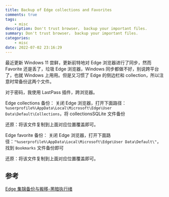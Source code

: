 ```yaml
---
title: Backup of Edge collections and Favorites
comments: true
tags:
    - misc
description: Don't trust browser， backup your important files.
summary: Don't trust browser， backup your important files.
categories:
    - misc
date: 2022-07-02 23:16:29
---
```


最近更新 Windows 11 尝鲜，更新前特地对 Edge 浏览器进行了同步，然而 Favorite 还是丢了，垃圾 Edge 浏览器，Windows 同步都做不好，别说跨平台了，也就 Windows 上用用。但是又习惯了 Edge 的侧边栏和 collection，所以注意时常备份这两个文件。

对于密码，我使用 LastPass 插件，跨浏览器。

Edge collections 备份：
关闭 Edge 浏览器，打开下面路径：`%userprofile%\AppData\Local\Microsoft\Edge\User Data\Default\Collections`，将 collectionsSQLite 文件备份

还原：将该文件复制到上面对应位置覆盖即可。

Edge favorite 备份：
关闭 Edge 浏览器，打开下面路径：`"%userprofile%\AppData\Local\Microsoft\Edge\User Data\Default\"`，找到 `Bookmarks` 文件备份即可

还原：将该文件复制到上面对应位置覆盖即可。

## 参考

[Edge 集锦备份与搬移-黑暗执行绪](https://blog.darkthread.net/blog/edge-collections-backup/)
